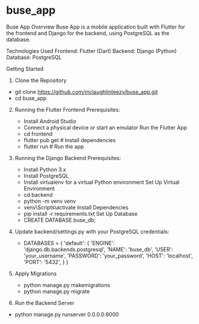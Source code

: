 # buse_app

Buse App 
Overview
Buse App is a mobile application built with Flutter for the frontend and Django for the backend, using PostgreSQL as the database.

Technologies Used
Frontend: Flutter (Dart)
Backend: Django (Python)
Database: PostgreSQL

Getting Started
1. Clone the Repository

  - git clone https://github.com/mclaughlinteezy/buse_app.git
  - cd buse_app

2. Running the Flutter Frontend
   Prerequisites:
   - Install Android Studio
   - Connect a physical device or start an emulator
    Run the Flutter App
   - cd frontend
   - flutter pub get    # Install dependencies
   -  flutter run        # Run the app

3. Running the Django Backend
   Prerequisites:
    - Install Python 3.x
    - Install PostgreSQL
    - Install virtualenv for a virtual Python environment
   Set Up Virtual Environment
    - cd backend
    - python -m venv venv
    - venv\Scripts\activate
   Install Dependencies
    - pip install -r requirements.txt
   Set Up Database
    - CREATE DATABASE buse_db;

4. Update backend/settings.py with your PostgreSQL credentials:
   - DATABASES = {
        'default': {
            'ENGINE': 'django.db.backends.postgresql',
            'NAME': 'buse_db',
            'USER': 'your_username',
            'PASSWORD': 'your_password',
            'HOST': 'localhost',
            'PORT': '5432',
                   }
                  }

5. Apply Migrations
   - python manage.py makemigrations
   - python manage.py migrate


6. Run the Backend Server
  - python manage.py runserver 0.0.0.0:8000



